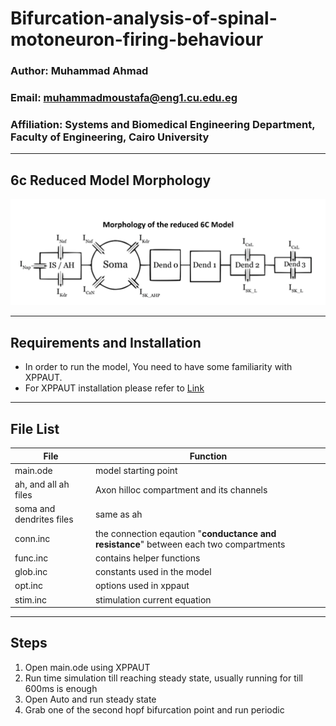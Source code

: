 # Bifurcation-analysis-of-spinal-motoneuron-firing-behaviour

### Author:       Muhammad Ahmad
### Email:        muhammadmoustafa@eng1.cu.edu.eg
### Affiliation:  Systems and Biomedical Engineering Department, Faculty of Engineering, Cairo University
---
## 6c Reduced Model Morphology
![6c Reduced Model](6cModel/images/6cModel.png "6cModel")

---

## Requirements and Installation
- In order to run the model, You need to have some familiarity with XPPAUT.
- For XPPAUT installation please refer to [Link](http://www.math.pitt.edu/~bard/xpp/xpp.html) 

---

## File List

| File | Function |
| --- | --- |
| main.ode | model starting point |
| ah, and all ah files | Axon hilloc compartment and its channels |
| soma and dendrites files | same as ah |
| conn.inc | the connection eqaution "**conductance and resistance**" between each two compartments |
| func.inc | contains helper functions |
| glob.inc | constants used in the model |
| opt.inc | options used in xppaut |
| stim.inc | stimulation current equation |

---

## Steps
1. Open main.ode using XPPAUT 
2. Run time simulation till reaching steady state, usually running for till 600ms is enough
3. Open Auto and run steady state
4. Grab one of the second hopf bifurcation point and run periodic